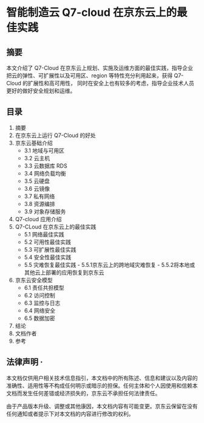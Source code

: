 # 智能制造云 Q7-cloud 在京东云上的最佳实践

## 摘要

本文介绍了 Q7-Cloud 在京东云上规划、实施及运维方面的最佳实践，指导企业把云的弹性、可扩展性以及可用区、region 等特性充分利用起来，获得 Q7-Cloud 的扩展性和高可用性，
同时在安全上也有较多的考虑，指导企业技术人员更好的做好安全规划和运维。 


## 目录

1. 摘要 
2. 在京东云上运行 Q7-Cloud 的好处
3. 京东云基础介绍 
    - 3.1 地域与可用区 
    - 3.2 云主机 
    - 3.3 云数据库 RDS 
    - 3.4 网络负载均衡 
    - 3.5 云硬盘 
    - 3.6 云镜像 
    - 3.7 私有网络
    - 3.8 资源编排 
    - 3.9 对象存储服务 
4. Q7-cloud 应用介绍
5. Q7-CLoud 在京东云上的最佳实践
    - 5.1 网络最佳实践 
    - 5.2 可用性最佳实践 
    - 5.3 可扩展性最佳实践 
    - 5.4 安全性最佳实践 
    - 5.5 灾难恢复最佳实践 
          - 5.5.1京东云上的跨地域灾难恢复
          - 5.5.2将本地或其他云上部署的应用恢复到京东云
6. 京东云安全模型 
    - 6.1 责任共担模型 
    - 6.2 访问控制 
    - 6.3 监控与日志 
    - 6.4 网络安全 
    - 6.5 数据加密 
7. 结论
8. 文档作者
9. 参考 

 

## 法律声明 · 

本文档仅供用户相关技术信息指引，本文档中的所有陈述、信息和建议以及内容的准确性、适用性等不构成任何明示或暗示的担保。任何主体和个人因使用和信赖本文档而发生任何差错或经济损失的，京东云不承担任何法律责任。 

由于产品版本升级、调整或其他康因，本文档内容有可能变更。京东云保留在没有任何通知或者提示下对本文档的内容进行修改的权利。 


